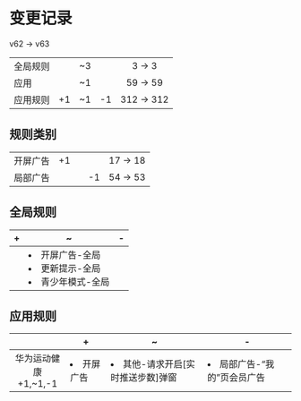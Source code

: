 # 变更记录

v62 -> v63

||||||
|-|:-:|:-:|:-:|:-:|
|全局规则||~3||3 -> 3|
|应用||~1||59 -> 59|
|应用规则|+1|~1|-1|312 -> 312|

## 规则类别

||||||
|-|:-:|:-:|:-:|:-:|
|开屏广告|+1|||17 -> 18|
|局部广告|||-1|54 -> 53|

## 全局规则

|+|~|-|
|-|-|-|
||<li>开屏广告-全局<li>更新提示-全局<li>青少年模式-全局||

## 应用规则

||+|~|-|
|:-:|-|-|-|
|华为运动健康<br>+1,~1,-1|<li>开屏广告|<li>其他-请求开启[实时推送步数]弹窗|<li>局部广告-“我的”页会员广告|
